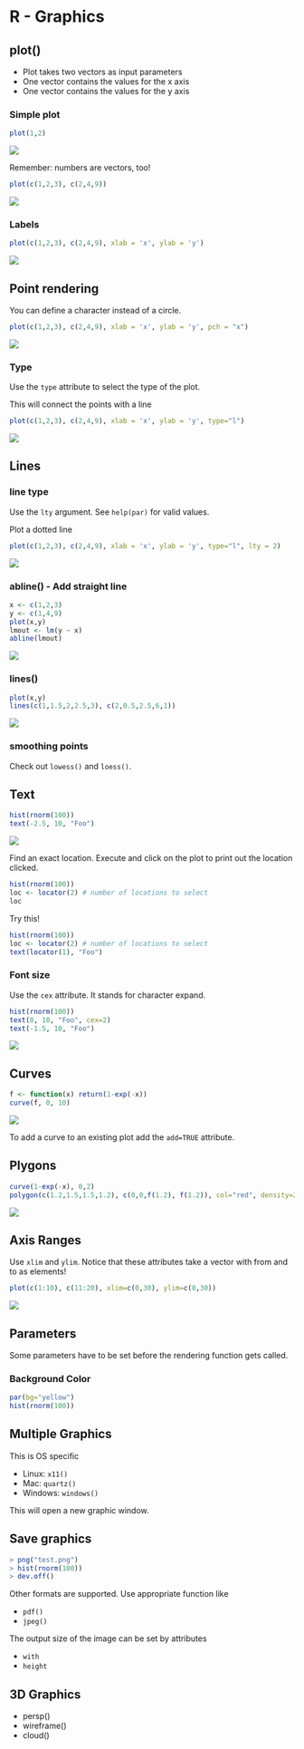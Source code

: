 # R - Graphics



## plot()

- Plot takes two vectors as input parameters
- One vector contains the values for the x axis
- One vector contains the values for the y axis


### Simple plot

```R
plot(1,2)
```

![](R_Graphics_SimplePlot1.png)


Remember: numbers are vectors, too!

```R
plot(c(1,2,3), c(2,4,9))
```

![](R_Graphics_SimplePlot2.png)



### Labels

```R
plot(c(1,2,3), c(2,4,9), xlab = 'x', ylab = 'y')
```

![](R_Graphics_Labels.png)



## Point rendering

You can define a character instead of a circle.

```R
plot(c(1,2,3), c(2,4,9), xlab = 'x', ylab = 'y', pch = "x")
```

![](R_Graphics_PointRendering.png)



### Type

Use the `type` attribute to select the type of the plot.

This will connect the points with a line

```R
plot(c(1,2,3), c(2,4,9), xlab = 'x', ylab = 'y', type="l")
```	

![](R_Graphics_Type.png)



## Lines


### line type

Use the `lty` argument. See `help(par)` for valid values.

Plot a dotted line
```R
plot(c(1,2,3), c(2,4,9), xlab = 'x', ylab = 'y', type="l", lty = 2)
```

![](R_Graphics_LineType.png)


### abline() - Add straight line

```R
x <- c(1,2,3)
y <- c(1,4,9)
plot(x,y)
lmout <- lm(y ~ x)
abline(lmout)
```

![](R_Graphics_abline.png)


### lines()

```R
plot(x,y)
lines(c(1,1.5,2,2.5,3), c(2,0.5,2.5,6,1))
```

![](R_Graphics_Lines.png)


### smoothing points

Check out `lowess()` and `loess()`.



## Text

```R
hist(rnorm(100))
text(-2.5, 10, "Foo")
```

![](R_Graphics_Text.png)


Find an exact location. Execute and click on the plot to print out the location clicked.

```R
hist(rnorm(100))
loc <- locator(2) # number of locations to select
loc
```

Try this!

```R
hist(rnorm(100))
loc <- locator(2) # number of locations to select
text(locator(1), "Foo")
```


### Font size

Use the `cex` attribute. It stands for character expand.

```R
hist(rnorm(100))
text(0, 10, "Foo", cex=2)
text(-1.5, 10, "Foo")
```

![](R_Graphics_FontSize.png)



## Curves

```R
f <- function(x) return(1-exp(-x))
curve(f, 0, 10)
```

![](R_Graphics_Curve.png)

To add a curve to an existing plot add the `add=TRUE` attribute.



## Plygons

```R
curve(1-exp(-x), 0,2)
polygon(c(1.2,1.5,1.5,1.2), c(0,0,f(1.2), f(1.2)), col="red", density=20)
```

![](R_Graphics_Polygon.png)



## Axis Ranges

Use `xlim` and `ylim`. Notice that these attributes take a vector with from and to as elements!

```R
plot(c(1:10), c(11:20), xlim=c(0,30), ylim=c(0,30))
```

![](R_Graphics_AxisRange.png)



## Parameters

Some parameters have to be set before the rendering function gets called.


### Background Color

```R
par(bg="yellow")
hist(rnorm(100))
```



## Multiple Graphics

This is OS specific

- Linux: `x11()`
- Mac: `quartz()`
- Windows: `windows()`

This will open a new graphic window.



## Save graphics

```R
> png("test.png")
> hist(rnorm(100))
> dev.off()
```

Other formats are supported. Use appropriate function like 

- `pdf()`
- `jpeg()`

The output size of the image can be set by attributes 
- `with` 
- `height`



## 3D Graphics

- persp()
- wireframe()
- cloud()

